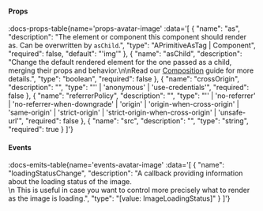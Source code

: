 <!-- This file was automatic generated. Do not edit it manually -->

#### Props
:docs-props-table{name='props-avatar-image' :data='[
  {
    "name": "as",
    "description": "The element or component this component should render as. Can be overwritten by `asChild`.",
    "type": "APrimitiveAsTag | Component",
    "required": false,
    "default": "\'img\'"
  },
  {
    "name": "asChild",
    "description": "Change the default rendered element for the one passed as a child, merging their props and behavior.\\n\\nRead our [Composition](https://akar.vinicunca.dev/core/guides/composition) guide for more details.",
    "type": "boolean",
    "required": false
  },
  {
    "name": "crossOrigin",
    "description": "",
    "type": "\'\' | \'anonymous\' | \'use-credentials\'",
    "required": false
  },
  {
    "name": "referrerPolicy",
    "description": "",
    "type": "\'\' | \'no-referrer\' | \'no-referrer-when-downgrade\' | \'origin\' | \'origin-when-cross-origin\' | \'same-origin\' | \'strict-origin\' | \'strict-origin-when-cross-origin\' | \'unsafe-url\'",
    "required": false
  },
  {
    "name": "src",
    "description": "",
    "type": "string",
    "required": true
  }
]'} 

#### Events

:docs-emits-table{name='events-avatar-image' :data='[
  {
    "name": "loadingStatusChange",
    "description": "A callback providing information about the loading status of the image. <br>\\n    This is useful in case you want to control more precisely what to render as the image is loading.",
    "type": "[value: ImageLoadingStatus]"
  }
]'} 
